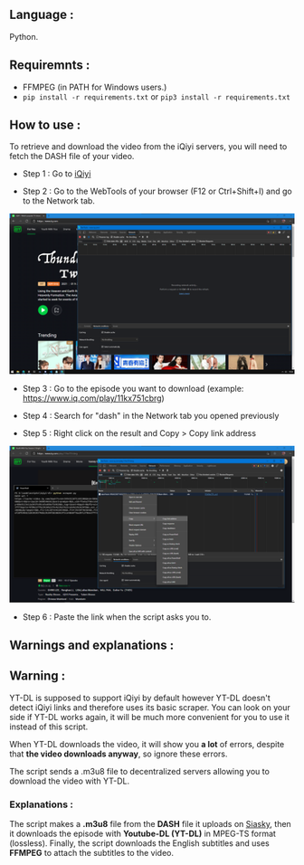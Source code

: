 ## Language :
Python.

## Requiremnts : 
- FFMPEG (in PATH for Windows users.)
- `pip install -r requirements.txt` or `pip3 install -r requirements.txt`

## How to use :
To retrieve and download the video from the iQiyi servers, you will need to fetch the DASH file of your video.

- Step 1 : Go to [iQiyi](https://iq.com)

- Step 2 : Go to the WebTools of your browser (F12 or Ctrl+Shift+I) and go to the Network tab.

![Step 2 in picture](https://github.com/LLinoor/scripts/blob/main/iqiyi-dl/resources/1.png?raw=true)

- Step 3 : Go to the episode you want to download (example: https://www.iq.com/play/11kx751cbrg)

- Step 4 : Search for "dash" in the Network tab you opened previously

- Step 5 : Right click on the result and Copy > Copy link address

![Step 5 in picture](https://github.com/LLinoor/scripts/blob/main/iqiyi-dl/resources/2.png?raw=true)

- Step 6 : Paste the link when the script asks you to.

## Warnings and explanations :

## Warning :

YT-DL is supposed to support iQiyi by default however YT-DL doesn't detect iQiyi links and therefore uses its basic scraper. You can look on your side if YT-DL works again, it will be much more convenient for you to use it instead of this script.

When YT-DL downloads the video, it will show you **a lot** of errors, despite that **the video downloads anyway**, so ignore these errors.

The script sends a .m3u8 file to decentralized servers allowing you to download the video with YT-DL.

### Explanations : 

The script makes a **.m3u8** file from the **DASH** file it uploads on [Siasky](https://siasky.net/), then it downloads the episode with **Youtube-DL (YT-DL)** in MPEG-TS format (lossless). Finally, the script downloads the English subtitles and uses **FFMPEG** to attach the subtitles to the video.
